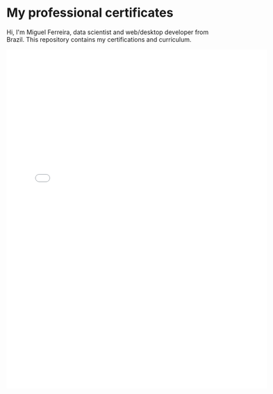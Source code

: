 # My professional certificates

Hi, I'm Miguel Ferreira, data scientist and web/desktop developer from Brazil. This repository contains my certifications and curriculum.
<iframe src="Data_Scientist_Developer(en-original).pdf" width="600" height="780" style="border: none;"></iframe>

